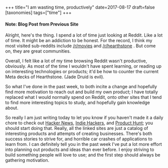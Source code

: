 +++
title="I am wasting time, productively"
date=2017-08-17
draft=false
[taxonomies]
tags=["time"]
+++

#### Note: Blog Post from Previous Site

Alright, here's the thing. I spend a lot of time just looking at Reddit. Like a lot of time. It might be an addiction to be honest. For the record, I think my most visited sub-reddits include [/r/movies](https://www.reddit.com/r/movies) and [/r/hearthstone](https://www.reddit.com/r/hearthstone) . But come on, they are great communities. 

Overall, I felt like a lot of my time browsing Reddit wasn't productive, obviously. As most of the time I wouldn't have spent learning, or reading up on interesting technologies or products; it'd be how to counter the current Meta decks of Hearthstone. (Jade Druid is evil).

So what I've done in the past week, to both incite a change and hopefully find more motivation to reach out and build my own product; I have totally replaced what I would normally spend on Reddit, onto other sites that I tend to find more interesting topics to study, and hopefully gain knowledge about. 

So really I am just writing today to let you know if you haven't made it a daily chore to check out [Hacker News](https://news.ycombinator.com/), [Indie Hackers](https://www.indiehackers.com/), and [Product Hunt](https://www.producthunt.com/); you should start doing that. Really, all the linked sites are just a catalog of interesting products and attempts of creating businesses. There's both success stories to strive for, and horrible car crashes of applications to learn from. I can definitely tell you in the past week I've put a lot more effort into planning out products and ideas than ever before. I enjoy striving to build something people will love to use; and the first step should always be gathering motivation. 